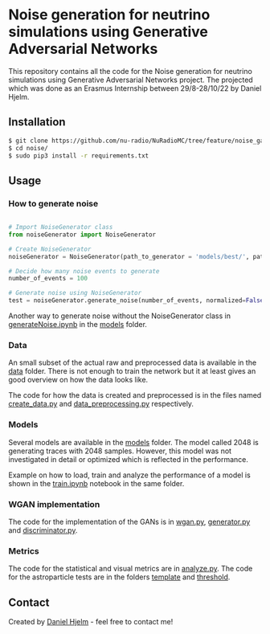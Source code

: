 # Noise generation for neutrino simulations using Generative Adversarial Networks 

This repository contains all the code for the Noise generation for neutrino simulations using Generative Adversarial Networks project. The projected which was done as an Erasmus Internship between 29/8-28/10/22 by Daniel Hjelm. 
<!-- Report available here: [report](https://github.com/nu-radio/NuRadioMC) -->


## Installation

```bash
$ git clone https://github.com/nu-radio/NuRadioMC/tree/feature/noise_gan/NuRadioReco/modules/io/noise
$ cd noise/
$ sudo pip3 install -r requirements.txt
```

## Usage

### How to generate noise

```python

# Import NoiseGenerator class
from noiseGenerator import NoiseGenerator

# Create NoiseGenerator
noiseGenerator = NoiseGenerator(path_to_generator = 'models/best/', path_to_data='data/data_example.npy')

# Decide how many noise events to generate
number_of_events = 100

# Generate noise using NoiseGenerator
test = noiseGenerator.generate_noise(number_of_events, normalized=False)

```
Another way to generate noise without the NoiseGenerator class in [generateNoise.ipynb](https://github.com/nu-radio/NuRadioMC/blob/feature/noise_gan/NuRadioReco/modules/io/noise/models/generateNoise.ipynb)
 in the [models](https://github.com/nu-radio/NuRadioMC/tree/feature/noise_gan/NuRadioReco/modules/io/noise/models) folder.
### Data

An small subset of the actual raw and preprocessed data is available in the [data](https://github.com/nu-radio/NuRadioMC/tree/feature/noise_gan/NuRadioReco/modules/io/noise/data) folder.
There is not enough to train the network but it at least gives an good overview on how
the data looks like.

The code for how the data is created and preprocessed is in the files named [create_data.py](https://github.com/nu-radio/NuRadioMC/blob/feature/noise_gan/NuRadioReco/modules/io/noise/create_data.py) and [data_preprocessing.py](https://github.com/nu-radio/NuRadioMC/blob/feature/noise_gan/NuRadioReco/modules/io/noise/data_preprocessing.py) respectively.

### Models

Several models are available in the [models](https://github.com/nu-radio/NuRadioMC/tree/feature/noise_gan/NuRadioReco/modules/io/noise/models) folder. The model called 2048 is generating traces with 2048 samples. However, this model was not investigated in detail or optimized which is reflected in the performance.

Example on how to load, train and analyze the performance of a model is shown in the [train.ipynb](https://github.com/nu-radio/NuRadioMC/blob/feature/noise_gan/NuRadioReco/modules/io/noise/models/train.ipynb) notebook in the same folder.


### WGAN implementation

The code for the implementation of the GANs is in [wgan.py](https://github.com/nu-radio/NuRadioMC/blob/feature/noise_gan/NuRadioReco/modules/io/noise/wgan.py), [generator.py](https://github.com/nu-radio/NuRadioMC/blob/feature/noise_gan/NuRadioReco/modules/io/noise/generator.py) and [discriminator.py](https://github.com/nu-radio/NuRadioMC/blob/feature/noise_gan/NuRadioReco/modules/io/noise/discriminator.py).

### Metrics

The code for the statistical and visual metrics are in [analyze.py](https://github.com/nu-radio/NuRadioMC/blob/feature/noise_gan/NuRadioReco/modules/io/noise/analyze.py).
The code for the astroparticle tests are in the folders [template](https://github.com/nu-radio/NuRadioMC/tree/feature/noise_gan/NuRadioReco/modules/io/noise/template) and [threshold](https://github.com/nu-radio/NuRadioMC/tree/feature/noise_gan/NuRadioReco/modules/io/noise/threshold).

## Contact
Created by [Daniel Hjelm](mailto:dnl1@live.se) - feel free to contact me!



